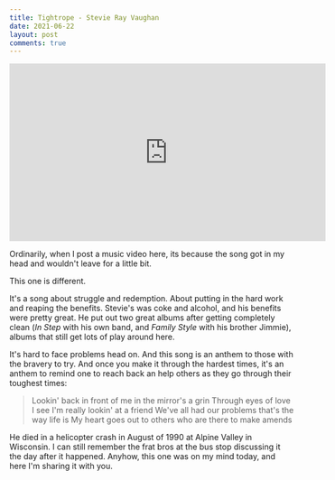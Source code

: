 ```yaml
---
title: Tightrope - Stevie Ray Vaughan
date: 2021-06-22
layout: post
comments: true
---
```


<iframe width="560" height="315" src="https://www.youtube.com/embed/uu7haLxD2WM" title="YouTube video player" frameborder="0" allow="accelerometer; autoplay; clipboard-write; encrypted-media; gyroscope; picture-in-picture" allowfullscreen></iframe>

Ordinarily, when I post a music video here, its because the song got in my head and wouldn't leave for a little bit.

This one is different.

It's a song about struggle and redemption. About putting in the hard work and reaping the benefits. Stevie's was coke and alcohol, and his benefits were pretty great. He put out two great albums after getting completely clean (*In Step* with his own band, and *Family Style* with his brother Jimmie), albums that still get lots of play around here.

It's hard to face problems head on. And this song is an anthem to those with the bravery to try. And once you make it through the hardest times, it's an anthem to remind one to reach back an help others as they go through their toughest times:

>Lookin' back in front of me in the mirror's a grin 
>Through eyes of love I see I'm really lookin' at a friend 
>We've all had our problems that's the way life is 
>My heart goes out to others who are there to make amends

He died in a helicopter crash in August of 1990 at Alpine Valley in Wisconsin. I can still remember the frat bros at the bus stop discussing it the day after it happened. Anyhow, this one was on my mind today, and here I'm sharing it with you.

